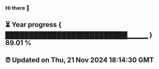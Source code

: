 ### Hi there 👋
⏳ Year progress { ██████████████████████████▁▁▁▁ } 89.01 %
---
⏰ Updated on Thu, 21 Nov 2024 18:14:30 GMT
---
